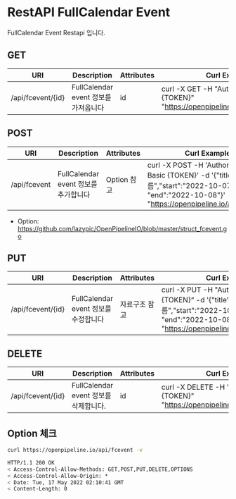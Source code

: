 # RestAPI FullCalendar Event

FullCalendar Event Restapi 입니다.

## GET

| URI | Description | Attributes | Curl Example |
| --- | --- | --- | --- |
|/api/fcevent/{id}|FullCalendar event 정보를 가져옵니다|id|curl -X GET -H "Authorization: Basic {TOKEN}" "https://openpipeline.io/api/fcevent/{id}"

## POST

| URI | Description | Attributes | Curl Example |
| --- | --- | --- | --- |
|/api/fcevent|FullCalendar event 정보를 추가합니다| Option 참고 |curl -X POST -H 'Authorization: Basic {TOKEN}' -d '{"title":"일정이름","start":"2022-10-07", "end":"2022-10-08"}' "https://openpipeline.io/api/fcevent"

- Option: https://github.com/lazypic/OpenPipelineIO/blob/master/struct_fcevent.go

## PUT

| URI | Description | Attributes | Curl Example |
| --- | --- | --- | --- |
|/api/fcevent/{id}|FullCalendar event 정보를 수정합니다| 자료구조 참고 |curl -X PUT -H "Authorization: Basic {TOKEN}“ -d '{"title":"일정이름","start":"2022-10-07", "end":"2022-10-08"}' "https://openpipeline.io/api/fcevent/{id}"

## DELETE

| URI | Description | Attributes | Curl Example |
| --- | --- | --- | --- |
|/api/fcevent/{id}|FullCalendar event 정보를 삭제합니다.|id|curl -X DELETE -H "Authorization: Basic {TOKEN}" "https://openpipeline.io/api/fcevent/{id}"

## Option 체크

```bash
curl https://openpipeline.io/api/fcevent -v
```

```bash
HTTP/1.1 200 OK
< Access-Control-Allow-Methods: GET,POST,PUT,DELETE,OPTIONS
< Access-Control-Allow-Origin: *
< Date: Tue, 17 May 2022 02:10:41 GMT
< Content-Length: 0
```
